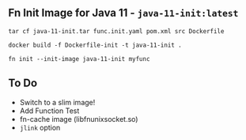 ## Fn Init Image for Java 11 - `java-11-init:latest`

`tar cf java-11-init.tar func.init.yaml pom.xml src Dockerfile`

`docker build -f Dockerfile-init -t java-11-init .`

`fn init --init-image java-11-init myfunc`


## To Do

* Switch to a slim image!
* Add Function Test
* fn-cache image (libfnunixsocket.so)
* `jlink` option
